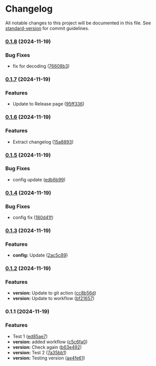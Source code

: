 # Changelog

All notable changes to this project will be documented in this file. See [standard-version](https://github.com/conventional-changelog/standard-version) for commit guidelines.

### [0.1.8](https://github.com/neil-jay/test-work/compare/v0.1.7...v0.1.8) (2024-11-19)


### Bug Fixes

* fix for decoding ([76608b3](https://github.com/neil-jay/test-work/commit/76608b3d0973ac1c46e71bdc7e8a3823f5f13f13))

### [0.1.7](https://github.com/neil-jay/test-work/compare/v0.1.6...v0.1.7) (2024-11-19)


### Features

* Update to Release page ([95ff336](https://github.com/neil-jay/test-work/commit/95ff336b6852473295f3ddbd047869977eb5a4f9))

### [0.1.6](https://github.com/neil-jay/test-work/compare/v0.1.5...v0.1.6) (2024-11-19)


### Features

* Extract changelog ([15a8893](https://github.com/neil-jay/test-work/commit/15a88934076f56eb7be6e89cbabcf9409fc3fafd))

### [0.1.5](https://github.com/neil-jay/test-work/compare/v0.1.4...v0.1.5) (2024-11-19)


### Bug Fixes

* config update ([edb6b99](https://github.com/neil-jay/test-work/commit/edb6b999c4a89f485160e4dffa6c7d10cc05bfe7))

### [0.1.4](https://github.com/neil-jay/test-work/compare/v0.1.3...v0.1.4) (2024-11-19)


### Bug Fixes

* config fix ([180d41f](https://github.com/neil-jay/test-work/commit/180d41f8e405caeeb5eafee4e634c55a4606c00f))

### [0.1.3](https://github.com/neil-jay/test-work/compare/v0.1.2...v0.1.3) (2024-11-19)


### Features

* **config:** Update ([2ac5c89](https://github.com/neil-jay/test-work/commit/2ac5c89290021089430530ab2cfdd47427e993c4))

### [0.1.2](https://github.com/neil-jay/test-work/compare/v0.1.1...v0.1.2) (2024-11-19)


### Features

* **version:** Update to git action ([cc8b56d](https://github.com/neil-jay/test-work/commit/cc8b56dc1180933b741ab342f1abd5109e8bcadb))
* **version:** Update to workflow ([bf21657](https://github.com/neil-jay/test-work/commit/bf21657a4043945a9d5404c86f9fa705ce1cdb0d))

### 0.1.1 (2024-11-19)


### Features

* Test 1 ([ed85ae7](https://github.com/neil-jay/test-work/commit/ed85ae7b2731404429a0d6fd71262f66cf2c156f))
* **version:** added workflow ([c5c6fa0](https://github.com/neil-jay/test-work/commit/c5c6fa00e596af76b83ede927983078c67c2c6a6))
* **version:** Check again ([b63e492](https://github.com/neil-jay/test-work/commit/b63e492695f57e50a589679430e22dc8ab5c9cb6))
* **version:** Test 2 ([7a35bb1](https://github.com/neil-jay/test-work/commit/7a35bb17c03f214a2c2942e52441c9d26e91bb2a))
* **version:** Testing version ([ae4fe61](https://github.com/neil-jay/test-work/commit/ae4fe61c4109ac202a9a1e478a8f920343f3fc72))
